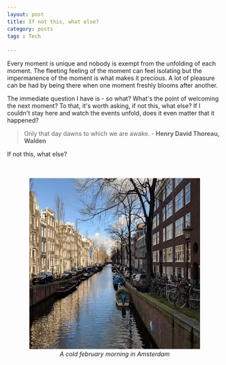 ```yaml
---
layout: post
title: If not this, what else?
category: posts
tags : Tech

---
```


Every moment is unique and nobody is exempt from the  unfolding of each moment. The fleeting feeling of the moment can  feel isolating but the impermanence of the moment is what makes it precious. A lot of pleasure can be had by being there when one moment freshly blooms after another.

The immediate question I have is - so what? What's the point of welcoming the next moment? To that, it's worth asking, if not this, what else? If I couldn't stay here and watch the events unfold, does it even matter that it happened? 

<blockquote>
Only that day dawns to which we are awake. - <b> Henry David Thoreau, Walden </b>
</blockquote>

If not this, what else? 

<br>
<br>
<center>
<img src="/images/blog/moment/amsterdam.jpg" width="400" height="400"/>
<br>
<i> A cold february morning in Amsterdam</i>
</center> 

<br>


